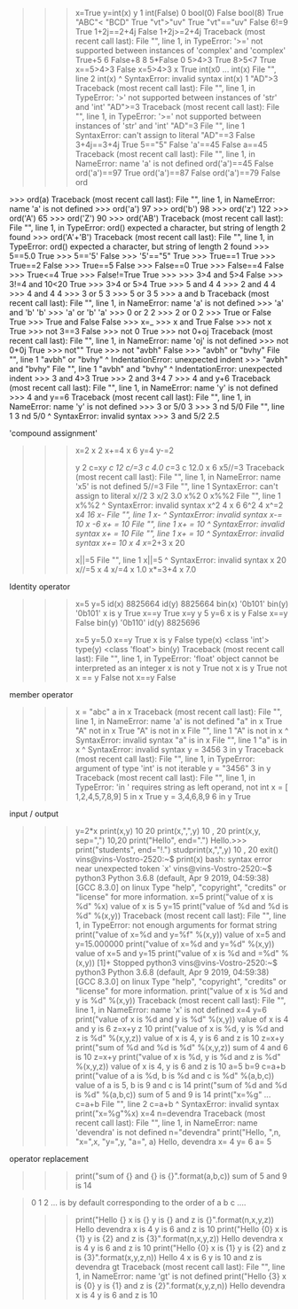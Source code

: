 
>>> x=True
>>> y=int(x)
>>> y
1
>>> int(False)
0
>>> bool(0)
False
>>> bool(8)
True
>>> "ABC"< "BCD"
True
>>> "vt">"uv"
True
>>> "vt"=="uv"
False
>>> 6!=9
True
>>> 1+2j==2+4j
False
>>> 1+2j>=2+4j
Traceback (most recent call last):
  File "<stdin>", line 1, in <module>
TypeError: '>=' not supported between instances of 'complex' and 'complex'
>>> True+5
6
>>> False+8
8
>>> 5*False
0
>>> 5>4>3
True
>>> 8>5<7
True
>>> x==5>4>3
False
>>> x=5>4>3
>>> x
True
>>> int(x0
... int(x)
  File "<stdin>", line 2
    int(x)
      ^
SyntaxError: invalid syntax
>>> int(x)
1
>>> "AD">3
Traceback (most recent call last):
  File "<stdin>", line 1, in <module>
TypeError: '>' not supported between instances of 'str' and 'int'
>>> "AD">=3
Traceback (most recent call last):
  File "<stdin>", line 1, in <module>
TypeError: '>=' not supported between instances of 'str' and 'int'
>>> "AD"=3
  File "<stdin>", line 1
SyntaxError: can't assign to literal
>>> "AD"==3
False
>>> 3+4j==3+4j
True
>>> 5=="5"
False
>>> 'a'==45
False
>>> a==45
Traceback (most recent call last):
  File "<stdin>", line 1, in <module>
NameError: name 'a' is not defined
>>> ord('a')==45
False
>>> ord('a')==97
True
>>> ord('a')==87
False
>>> ord('a')==79
False
>>> ord
<built-in function ord>
>>> ord(a)
Traceback (most recent call last):
  File "<stdin>", line 1, in <module>
NameError: name 'a' is not defined
>>> ord('a')
97
>>> ord('b')
98
>>> ord('z')
122
>>> ord('A')
65
>>> ord('Z')
90
>>> ord('AB')
Traceback (most recent call last):
  File "<stdin>", line 1, in <module>
TypeError: ord() expected a character, but string of length 2 found
>>> ord('A'+'B')
Traceback (most recent call last):
  File "<stdin>", line 1, in <module>
TypeError: ord() expected a character, but string of length 2 found
>>> 5==5.0
True
>>> 5=='5'
False
>>> '5'=="5"
True
>>> True==1
True
>>> True==2
False
>>> True==5
False
>>> False==0
True
>>> False==4
False
>>> True<=4
True
>>> False!=True
True
>>> 
>>> 3>4 and 5>4
False
>>> 3!=4 and 10<20
True
>>> 3>4 or 5>4
True
>>> 5 and 4
4
>>> 2 and 4
4
>>> 4 and 4
4
>>> 3 or 5
3
>>> 5 or 3
5
>>> a and b
Traceback (most recent call last):
  File "<stdin>", line 1, in <module>
NameError: name 'a' is not defined
>>> 'a' and 'b'
'b'
>>> 'a' or 'b'
'a'
>>> 0 or 2
2
>>> 2 or 0
2
>>> True or False
True
>>> True and False
False
>>> x=_
>>> x and True
False
>>> not x
True
>>> not 3==3
False
>>> not 0
True
>>> not 0+oj
Traceback (most recent call last):
  File "<stdin>", line 1, in <module>
NameError: name 'oj' is not defined
>>> not 0+0j
True
>>> not""
True
>>> not "avbh"
False
>>>  "avbh" or "bvhy" 
  File "<stdin>", line 1
    "avbh" or "bvhy" 
    ^
IndentationError: unexpected indent
>>>  "avbh" and "bvhy" 
  File "<stdin>", line 1
    "avbh" and "bvhy" 
    ^
IndentationError: unexpected indent
>>> 3 and 4>3
True
>>> 2 and 3+4
7
>>> 4 and y+6
Traceback (most recent call last):
  File "<stdin>", line 1, in <module>
NameError: name 'y' is not defined
>>> 4 and y==6
Traceback (most recent call last):
  File "<stdin>", line 1, in <module>
NameError: name 'y' is not defined
>>> 3 or 5/0
3
>>> 3 nd 5/0
  File "<stdin>", line 1
    3 nd 5/0
       ^
SyntaxError: invalid syntax
>>> 3 and 5/2
2.5

'compound assignment'
>>> x=2
>>> x
2
>>> x+=4
>>> x
6
>>> y=4
>>> y-=2
>>> 
>>> y
2
>>> c=x*y
>>> c
12
>>> c/=3
>>> c
4.0
>>> c*=3
>>> c
12.0
>>> x
6
>>> x5//=3
Traceback (most recent call last):
  File "<stdin>", line 1, in <module>
NameError: name 'x5' is not defined
>>> 5//=3
  File "<stdin>", line 1
SyntaxError: can't assign to literal
>>> x//2
3
>>> x/2
3.0
>>> x%2
0
>>> x%%2
  File "<stdin>", line 1
    x%%2
      ^
SyntaxError: invalid syntax
>>> x^2
4
>>> x
6
>>> 6^2
4
>>> x^=2
>>> x*4
16
>>> x-
  File "<stdin>", line 1
    x-
     ^
SyntaxError: invalid syntax
>>> x-= 10
>>> x
-6
>>> x+ = 10
  File "<stdin>", line 1
    x+ = 10
       ^
SyntaxError: invalid syntax
>>> x+ = 10
  File "<stdin>", line 1
    x+ = 10
       ^
SyntaxError: invalid syntax
>>> x+= 10
>>> x
4
>>> x*=2+3
>>> x
20
>>> 
>>> 
>>> x||=5
  File "<stdin>", line 1
    x||=5
       ^
SyntaxError: invalid syntax
>>> x
20
>>> x//=5
>>> x
4
>>> x/=4
>>> x
1.0
>>> x*=3+4
>>> x
7.0
>>> 

Identity operator
>>> x=5
>>> y=5
>>> id(x)
8825664
>>> id(y)
8825664
>>> bin(x)
'0b101'
>>> bin(y)
'0b101'
>>> x is y
True
>>> x==y
True
>>> x=y
>>> y
5
>>> y=6
>>> x is y
False
>>> x==y
False
>>> bin(y)
'0b110'
>>> id(y)
8825696
>>> 
>>> x=5
>>> y=5.0
>>> x==y
True
>>> x is y
False
>>> type(x)
<class 'int'>
>>> type(y)
<class 'float'>
>>> bin(y)
Traceback (most recent call last):
  File "<stdin>", line 1, in <module>
TypeError: 'float' object cannot be interpreted as an integer
>>> x is not y
True
>>> not x is y
True
>>> not x == y
False
>>> not x==y
False
>>> 

member operator

>>> x = "abc"
>>> a in x
Traceback (most recent call last):
  File "<stdin>", line 1, in <module>
NameError: name 'a' is not defined
>>> "a" in x
True
>>> "A" not in x
True
>>> "A" is  not in x
  File "<stdin>", line 1
    "A" is  not in x
                 ^
SyntaxError: invalid syntax
>>> "a" is in x
  File "<stdin>", line 1
    "a" is in x
            ^
SyntaxError: invalid syntax
>>> y = 3456
>>> 3 in y
Traceback (most recent call last):
  File "<stdin>", line 1, in <module>
TypeError: argument of type 'int' is not iterable
>>> y = "3456"
>>> 3 in y
Traceback (most recent call last):
  File "<stdin>", line 1, in <module>
TypeError: 'in <string>' requires string as left operand, not int
>>> x = [ 1,2,4,5,7,8,9]
>>> 5 in x
True
>>> y = 3,4,6,8,9
>>> 6 in y
True
>>> 


input / output

>>> y=2*x
>>> print(x,y)
10 20
>>> print(x,",",y)
10 , 20
>>> print(x,y, sep=",")
10,20
>>> print("Hello", end=".")
Hello.>>> print("students", end="!.")
studprint(x,",",y)
10 , 20
>>> exit()
vins@vins-Vostro-2520:~$ print(x)
bash: syntax error near unexpected token `x'
vins@vins-Vostro-2520:~$ python3
Python 3.6.8 (default, Apr  9 2019, 04:59:38) 
[GCC 8.3.0] on linux
Type "help", "copyright", "credits" or "license" for more information.
>>> x=5
>>> print("value of x is %d" %x)
value of x is 5
>>> y=15
>>> print("value of %d and %d is %d" %(x,y))
Traceback (most recent call last):
  File "<stdin>", line 1, in <module>
TypeError: not enough arguments for format string
>>> print("value of x=%d and y=%f" %(x,y))
value of x=5 and y=15.000000
>>> print("value of x=%d and y=%d" %(x,y))
value of x=5 and y=15
>>> print("value of x is %d and  =%d" %(x,y))
[1]+  Stopped                 python3
vins@vins-Vostro-2520:~$ python3
Python 3.6.8 (default, Apr  9 2019, 04:59:38) 
[GCC 8.3.0] on linux
Type "help", "copyright", "credits" or "license" for more information.
>>> print("value of x is %d and y is %d" %(x,y))
Traceback (most recent call last):
  File "<stdin>", line 1, in <module>
NameError: name 'x' is not defined
>>> x=4
>>> y=6
>>> print("value of x is %d and y is %d" %(x,y))
value of x is 4 and y is 6
>>> z=x+y
>>> z
10
>>> print("value of x is %d,  y is %d and z is %d" %(x,y,z))
value of x is 4,  y is 6 and z is 10
>>> z=x+y
>>> print("sum of  %d and %d is %d" %(x,y,z))
sum of  4 and 6 is 10
>>> z=x+y
>>> print("value of x is %d,  y is %d and z is %d" %(x,y,z))
value of x is 4,  y is 6 and z is 10
>>> a=5
>>> b=9
>>> c=a+b
>>> print("value of a is %d,  b is %d and c is %d" %(a,b,c))
value of a is 5,  b is 9 and c is 14
>>> print("sum of  %d and %d is %d" %(a,b,c))
sum of  5 and 9 is 14
>>> print("x=%g"
... c=a+b
  File "<stdin>", line 2
    c=a+b
    ^
SyntaxError: invalid syntax
>>> print("x=%g"%x)
x=4
>>> n=devendra
Traceback (most recent call last):
  File "<stdin>", line 1, in <module>
NameError: name 'devendra' is not defined
>>> n="devendra"
>>> print("Hello, ",n, "x=",x, "y=",y, "a=", a)
Hello,  devendra x= 4 y= 6 a= 5
>>> 
> 
> 
operator replacement

>>> print("sum of {} and {} is {}".format(a,b,c))
sum of 5 and 9 is 14

>0 1 2 ... is by default corresponding to the order of a b c .... 
>>> print("Hello {} x is {} y is {} and z is {}".format(n,x,y,z))
Hello devendra x is 4 y is 6 and z is 10
>>> print("Hello {0} x is {1} y is {2} and z is {3}".format(n,x,y,z))
Hello devendra x is 4 y is 6 and z is 10
>>> print("Hello {0} x is {1} y is {2} and z is {3}".format(x,y,z,n))
Hello 4 x is 6 y is 10 and z is devendra
>>> gt
Traceback (most recent call last):
  File "<stdin>", line 1, in <module>
NameError: name 'gt' is not defined
>>> print("Hello {3} x is {0} y is {1} and z is {2}".format(x,y,z,n))
Hello devendra x is 4 y is 6 and z is 10
>>> 
